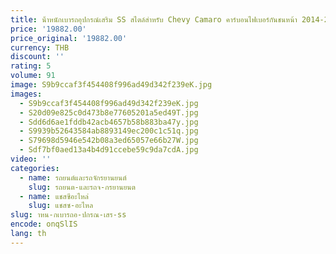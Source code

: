 ```yaml
---
title: น้ําหนักเบารถอุปกรณ์เสริม SS สไตล์สําหรับ Chevy Camaro คาร์บอนไฟเบอร์กันชนหน้า 2014-2015
price: '19882.00'
price_original: '19882.00'
currency: THB
discount: ''
rating: 5
volume: 91
image: S9b9ccaf3f454408f996ad49d342f239eK.jpg
images:
  - S9b9ccaf3f454408f996ad49d342f239eK.jpg
  - S20d09e825c0d473b8e77605201a5ed49T.jpg
  - Sdd6d6ae1fddb42acb4657b58b883ba47y.jpg
  - S9939b52643584ab8893149ec200c1c51q.jpg
  - S79698d5946e542b08a3ed65057e66b27W.jpg
  - Sdf7bf0aed13a4b4d91ccebe59c9da7cdA.jpg
video: ''
categories:
  - name: รถยนต์และรถจักรยานยนต์
    slug: รถยนต-และรถจ-กรยานยนต
  - name: แชสซีอะไหล่
    slug: แชสซ-อะไหล
slug: าหน-กเบารถอ-ปกรณ-เสร-ss
encode: onqSlIS
lang: th
---
```

  
